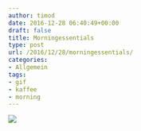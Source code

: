 ```yaml
---
author: timod
date: 2016-12-28 06:40:49+00:00
draft: false
title: Morningessentials
type: post
url: /2016/12/28/morningessentials/
categories:
- Allgemein
tags:
- gif
- kaffee
- morning
---
```


[![](https://www.fablab-neckar-alb.org/wp-content/uploads/2016/12/Lively-3.gif)
](https://www.fablab-neckar-alb.org/wp-content/uploads/2016/12/Lively-3.gif)
